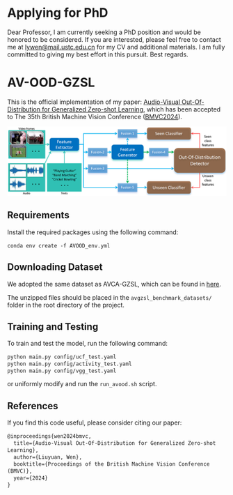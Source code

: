 # Applying for PhD
Dear Professor, I am currently seeking a PhD position and would be honored to be considered. If you are interested, please feel free to contact me at lywen@mail.ustc.edu.cn for my CV and additional materials. I am fully committed to giving my best effort in this pursuit. Best regards.

# AV-OOD-GZSL
This is the official implementation of my paper: [Audio-Visual Out-Of-Distribution for Generalized Zero-shot Learning](https://arxiv.org/abs/2408.01284), which has been accepted to The 35th British Machine Vision Conference ([BMVC2024](https://bmvc2024.org/)).

![Image description](img/framework.png)

## Requirements
Install the required packages using the following command:

    conda env create -f AVOOD_env.yml
    
## Downloading Dataset
We adopted the same dataset as AVCA-GZSL, which can be found in [here](https://github.com/ExplainableML/AVCA-GZSL?tab=readme-ov-file#downloading-our-features).

The unzipped files should be placed in the `avgzsl_benchmark_datasets/` folder in the root directory of the project.

## Training and Testing
To train and test the model, run the following command:
    
    python main.py config/ucf_test.yaml
    python main.py config/activity_test.yaml
    python main.py config/vgg_test.yaml

or uniformly modify and run the `run_avood.sh` script.

## References
If you find this code useful, please consider citing our paper:

```
@inproceedings{wen2024bmvc,
  title={Audio-Visual Out-Of-Distribution for Generalized Zero-shot Learning},
  author={Liuyuan, Wen},
  booktitle={Proceedings of the British Machine Vision Conference (BMVC)},
  year={2024}
}
```
